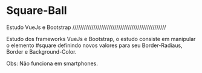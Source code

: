 # Square-Ball
Estudo VueJs e Bootstrap
/////////////////////////////////////////////////

Estudo dos frameworks VueJs e Bootstrap, o estudo consiste em manipular o elemento #square definindo novos valores para seu Border-Radiaus, Border e Background-Color.

Obs: Não funciona em smartphones.
